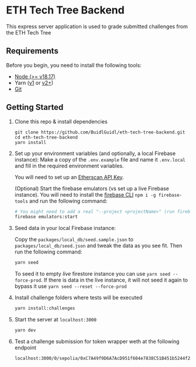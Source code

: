 # ETH Tech Tree Backend

This express server application is used to grade submitted challenges from the ETH Tech Tree

## Requirements

Before you begin, you need to install the following tools:

- [Node (>= v18.17)](https://nodejs.org/en/download/)
- Yarn ([v1](https://classic.yarnpkg.com/en/docs/install/) or [v2+](https://yarnpkg.com/getting-started/install))
- [Git](https://git-scm.com/downloads)

## Getting Started

1. Clone this repo & install dependencies

    ```
    git clone https://github.com/BuidlGuidl/eth-tech-tree-backend.git
    cd eth-tech-tree-backend
    yarn install
    ```

2. Set up your environment variables (and optionally, a local Firebase instance):
   Make a copy of the `.env.example` file and name it `.env.local` and fill in the required environment variables.

    You will need to set up an [Etherscan API Key](https://etherscan.io/apis).

    (Optional) Start the firebase emulators (vs set up a live Firebase instance). You will need to install the [firebase CLI](https://firebase.google.com/docs/cli#install_the_firebase_cli) `npm i -g firebase-tools` and run the following command:

    ```bash
    # You might need to add a real "--project <projectName>" (run firebase projects:list)
    firebase emulators:start
    ```

3. Seed data in your local Firebase instance:

    Copy the `packages/local_db/seed.sample.json` to `packages/local_db/seed.json` and tweak the data as you see fit. Then run the following command:

    ```bash
    yarn seed
    ```

    To seed it to empty _*live*_ firestore instance you can use `yarn seed --force-prod`. If there is data in the live instance, it will not seed it again to bypass it use `yarn seed --reset --force-prod`


4. Install challenge folders where tests will be executed

    ```bash
    yarn install:challenges
    ```

5. Start the server at `localhost:3000`

    ```bash
    yarn dev
    ```

6. Test a challenge submission for token wrapper weth at the following endpoint

    ```
    localhost:3000/0/sepolia/0xC7A49f9D6A7AcD951f604e7838C51B451b5244f2
    ```